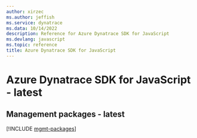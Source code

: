 ```yaml
---
author: xirzec
ms.author: jeffish
ms.service: dynatrace
ms.data: 10/14/2022
description: Reference for Azure Dynatrace SDK for JavaScript
ms.devlang: javascript
ms.topic: reference
title: Azure Dynatrace SDK for JavaScript
---
```

# Azure Dynatrace SDK for JavaScript - latest

## Management packages - latest
[!INCLUDE [mgmt-packages](dynatrace-mgmt-index.md)]